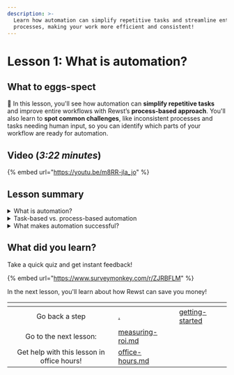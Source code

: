 ```yaml
---
description: >-
  Learn how automation can simplify repetitive tasks and streamline entire
  processes, making your work more efficient and consistent!
---
```


# Lesson 1: What is automation?

## What to eggs-spect

:egg: In this lesson, you'll see how automation can **simplify repetitive tasks** and improve entire workflows with Rewst’s **process-based approach**. You'll also learn to **spot common challenges**, like inconsistent processes and tasks needing human input, so you can identify which parts of your workflow are ready for automation.

## Video (_3:22 minutes_)

{% embed url="https://youtu.be/m8RR-jla_jo" %}

## Lesson summary

<details>

<summary>What is automation?</summary>

Automation uses technology to handle repetitive tasks, making processes faster, more consistent, and less prone to errors.

</details>

<details>

<summary>Task-based vs. process-based automation</summary>

* **Task-based**: Automates a single action (e.g., sending an email).
* **Process-based**: Automates a full workflow across systems (e.g., onboarding a new hire). **Rewst focuses on process-based automation** to handle complex sequences from start to finish.

</details>

<details>

<summary>What makes automation successful?</summary>

Automation works best for **repetitive, stable tasks** with **accessible data**.

Start with simple processes and **stay goal-focused** to get the most value from your automations. For example, automating user account creation works well because it’s a frequent task with standard steps and required information readily available.

Tasks that require constant human judgment or have unpredictable steps are not good for automation. For example, troubleshooting complex technical issues often requires nuanced decisions that automation can't handle effectively.

</details>

## What did you learn?&#x20;

Take a quick quiz and get instant feedback!

{% embed url="https://www.surveymonkey.com/r/ZJRBFLM" %}

In the next lesson, you'll learn about how Rewst can save you money!

<table data-card-size="large" data-column-title-hidden data-view="cards" data-full-width="false"><thead><tr><th align="center"></th><th data-type="content-ref"></th><th data-hidden data-card-target data-type="content-ref"></th></tr></thead><tbody><tr><td align="center">Go back a step</td><td><a href="./">.</a></td><td><a href="../getting-started/">getting-started</a></td></tr><tr><td align="center">Go to the next lesson:</td><td><a href="measuring-roi.md">measuring-roi.md</a></td><td></td></tr><tr><td align="center">Get help with this lesson in office hours!</td><td><a href="../office-hours.md">office-hours.md</a></td><td></td></tr></tbody></table>
